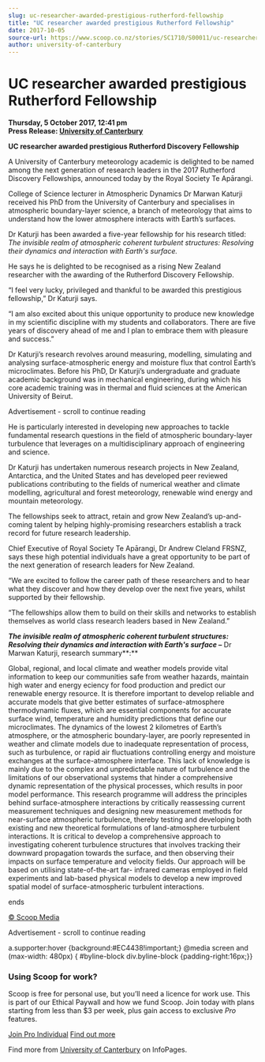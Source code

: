 ```yaml
---
slug: uc-researcher-awarded-prestigious-rutherford-fellowship
title: "UC researcher awarded prestigious Rutherford Fellowship"
date: 2017-10-05
source-url: https://www.scoop.co.nz/stories/SC1710/S00011/uc-researcher-awarded-prestigious-rutherford-fellowship.htm
author: university-of-canterbury
---
```

UC researcher awarded prestigious Rutherford Fellowship
=======================================================

**Thursday, 5 October 2017, 12:41 pm**  
**Press Release: [University of Canterbury](https://info.scoop.co.nz/University_of_Canterbury)**

**UC researcher awarded prestigious Rutherford Discovery Fellowship**

A University of Canterbury meteorology academic is delighted to be named among the next generation of research leaders in the 2017 Rutherford Discovery Fellowships, announced today by the Royal Society Te Apārangi.

College of Science lecturer in Atmospheric Dynamics Dr Marwan Katurji received his PhD from the University of Canterbury and specialises in atmospheric boundary-layer science, a branch of meteorology that aims to understand how the lower atmosphere interacts with Earth’s surfaces.

Dr Katurji has been awarded a five-year fellowship for his research titled: _The invisible realm of atmospheric coherent turbulent structures: Resolving their dynamics and interaction with Earth's surface._

He says he is delighted to be recognised as a rising New Zealand researcher with the awarding of the Rutherford Discovery Fellowship.

“I feel very lucky, privileged and thankful to be awarded this prestigious fellowship,” Dr Katurji says.

“I am also excited about this unique opportunity to produce new knowledge in my scientific discipline with my students and collaborators. There are five years of discovery ahead of me and I plan to embrace them with pleasure and success.”

Dr Katurji’s research revolves around measuring, modelling, simulating and analysing surface-atmospheric energy and moisture flux that control Earth’s microclimates. Before his PhD, Dr Katurji’s undergraduate and graduate academic background was in mechanical engineering, during which his core academic training was in thermal and fluid sciences at the American University of Beirut.

Advertisement - scroll to continue reading





He is particularly interested in developing new approaches to tackle fundamental research questions in the field of atmospheric boundary-layer turbulence that leverages on a multidisciplinary approach of engineering and science.

Dr Katurji has undertaken numerous research projects in New Zealand, Antarctica, and the United States and has developed peer reviewed publications contributing to the fields of numerical weather and climate modelling, agricultural and forest meteorology, renewable wind energy and mountain meteorology.

The fellowships seek to attract, retain and grow New Zealand’s up-and-coming talent by helping highly-promising researchers establish a track record for future research leadership.

Chief Executive of Royal Society Te Apārangi, Dr Andrew Cleland FRSNZ, says these high potential individuals have a great opportunity to be part of the next generation of research leaders for New Zealand.

“We are excited to follow the career path of these researchers and to hear what they discover and how they develop over the next five years, whilst supported by their fellowship.

“The fellowships allow them to build on their skills and networks to establish themselves as world class research leaders based in New Zealand.”

**_The invisible realm of atmospheric coherent turbulent structures: Resolving their dynamics and interaction with Earth's surface –_** Dr Marwan Katurji, research summary**:**

Global, regional, and local climate and weather models provide vital information to keep our communities safe from weather hazards, maintain high water and energy eciency for food production and predict our renewable energy resource. It is therefore important to develop reliable and accurate models that give better estimates of surface-atmosphere thermodynamic fluxes, which are essential components for accurate surface wind, temperature and humidity predictions that define our microclimates. The dynamics of the lowest 2 kilometres of Earth’s atmosphere, or the atmospheric boundary-layer, are poorly represented in weather and climate models due to inadequate representation of process, such as turbulence, or rapid air fluctuations controlling energy and moisture exchanges at the surface-atmosphere interface. This lack of knowledge is mainly due to the complex and unpredictable nature of turbulence and the limitations of our observational systems that hinder a comprehensive dynamic representation of the physical processes, which results in poor model performance. This research programme will address the principles behind surface-atmosphere interactions by critically reassessing current measurement techniques and designing new measurement methods for near-surface atmospheric turbulence, thereby testing and developing both existing and new theoretical formulations of land-atmosphere turbulent interactions. It is critical to develop a comprehensive approach to investigating coherent turbulence structures that involves tracking their downward propagation towards the surface, and then observing their impacts on surface temperature and velocity fields. Our approach will be based on utilising state-of-the-art far- infrared cameras employed in field experiments and lab-based physical models to develop a new improved spatial model of surface-atmospheric turbulent interactions.

ends

  

[© Scoop Media](http://www.scoop.co.nz/about/terms.html)  

Advertisement - scroll to continue reading



a.supporter:hover {background:#EC4438!important;} @media screen and (max-width: 480px) { #byline-block div.byline-block {padding-right:16px;}}

### Using Scoop for work?

Scoop is free for personal use, but you’ll need a licence for work use. This is part of our Ethical Paywall and how we fund Scoop. Join today with plans starting from less than $3 per week, plus gain access to exclusive _Pro_ features.  
  
[Join Pro Individual](https://pro.scoop.co.nz/Individual/?from=ProIn24) [Find out more](https://pro.scoop.co.nz/using-scoop-for-work/?from=ProIn24)

Find more from [University of Canterbury](https://info.scoop.co.nz/University_of_Canterbury) on InfoPages.